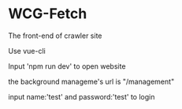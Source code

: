 # WCG-Fetch

The front-end of crawler site

Use vue-cli

Input 'npm run dev' to open website

the background manageme's url is "/management"

input name:'test' and password:'test' to login